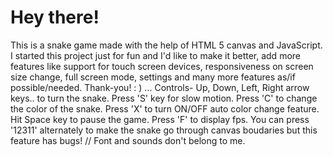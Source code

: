 # Hey there!
This is a snake game made with the help of HTML 5 canvas and JavaScript. I started this project just for fun and I'd like to make it better, add more features like support for touch screen devices, responsiveness on screen size change, full screen mode, settings and many more features as/if possible/needed. Thank-you!  : )
...
Controls-
Up, Down, Left, Right arrow keys.. to turn the snake.
Press 'S' key for slow motion.
Press 'C' to change the color of the snake.
Press 'X' to turn ON/OFF auto color change feature.
Hit Space key to pause the game.
Press 'F' to display fps.
You can press '12311' alternately to make the snake go through canvas boudaries but this feature has bugs!
// Font and sounds don't belong to me.
